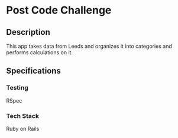 # Post Code Challenge
## Description
This app takes data from Leeds and organizes it into categories and performs calculations on it.
## Specifications
### Testing
RSpec
### Tech Stack
Ruby on Rails
